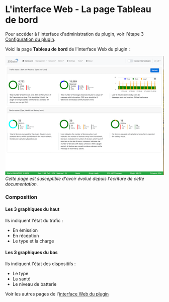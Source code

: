 # L'interface Web - La page Tableau de bord

Pour accéder à l'interface d'administration du plugin, voir l'étape 3 [Configuration du plugin](3_Configuration.md).

Voici la page __Tableau de bord__ de l'interface Web du plugin : 

![Zigate Web Admin Interface](../Images/Dashboard.png)
*Cette page est susceptible d'avoir évolué depuis l'écriture de cette documentation.*

### Composition

#### Les 3 graphiques du haut

Ils indiquent l'état du trafic :
* En émission
* En réception
* Le type et la charge

#### Les 3 graphiques du bas

Ils indiquent l'état des dispositifs :
* Le type 
* La santé
* Le niveau de batterie

Voir les autres pages de l'[interface Web du plugin](Home.md#linterface-web-du-plugin)
